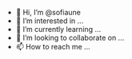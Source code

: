 - 👋 Hi, I’m @sofiaune
- 👀 I’m interested in ...
- 🌱 I’m currently learning ...
- 💞️ I’m looking to collaborate on ...
- 📫 How to reach me ...

<!---
sofiaune/sofiaune is a ✨ special ✨ repository because its `README.md` (this file) appears on your GitHub profile.
You can click the Preview link to take a look at your changes.
--->
